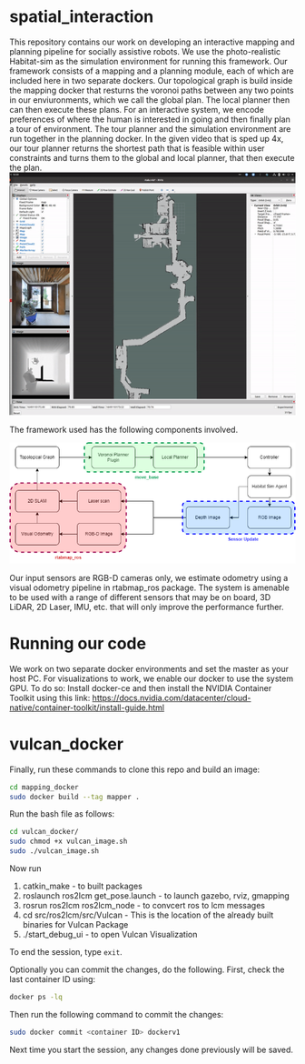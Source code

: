 # spatial_interaction
This repository contains our work on developing an interactive mapping and planning pipeline for socially assistive robots. We use the photo-realistic Habitat-sim as the simulation environment for running this framework. Our framework consists of a mapping and a planning module, each of which are included here in two separate dockers. Our topological graph is build inside the mapping docker that resturns the voronoi paths between any two points in our enviuronments, which we call the global plan. The local planner then can then execute these plans. For an interactive system, we encode preferences of where the human is interested in going and then finally plan a tour of environment. The tour planner and the simulation environment are run together in the planning docker. In the given video that is sped up 4x, our tour planner returns the shortest path that is feasible within user constraints and turns them to the global and local planner, that then execute the plan. 
![alt text](./small_tour.gif)
<br />

The framework used has the following components involved.

<center><img src="./Diagram_width.png" width="850"></center>

Our input sensors are RGB-D cameras only, we estimate odometry using a visual odometry pipeline in rtabmap_ros package. The system is amenable to be used with a range of different sensors that may be on board, 3D LiDAR, 2D Laser, IMU, etc. that will only improve the performance further. 

# Running our code 
We work on two separate docker environments and set the master as your host PC. For visualizations to work, we enable our docker to use the system GPU. To do so: Install docker-ce and then install the NVIDIA Container Toolkit using this link:
https://docs.nvidia.com/datacenter/cloud-native/container-toolkit/install-guide.html

# vulcan_docker


Finally, run these commands to clone this repo and build an image:

```bash
cd mapping_docker
sudo docker build --tag mapper .
```

Run the bash file as follows:

```bash
cd vulcan_docker/
sudo chmod +x vulcan_image.sh
sudo ./vulcan_image.sh
```
  
Now run 
  1. catkin_make - to built packages
  2. roslaunch ros2lcm get_pose.launch - to launch gazebo, rviz, gmapping
  3. rosrun ros2lcm ros2lcm_node - to convcert ros to lcm messages 
  4. cd src/ros2lcm/src/Vulcan - This is the location of the already built binaries for Vulcan Package
  5. ./start_debug_ui - to open Vulcan Visualization
  
  To end the session, type ```exit```. 
  
  Optionally you can commit the changes, do the following. First, check the last container ID using:
  
  ```bash
  docker ps -lq
  ```
  
  Then run the following command to commit the changes:
  
  ```bash
  sudo docker commit <container ID> dockerv1
  ```
  Next time you start the session, any changes done previously will be saved.
